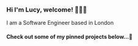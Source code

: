 ### Hi I'm Lucy, welcome! 👩🏻‍💻

I am a Software Engineer based in London
#### Check out some of my pinned projects below...🌱 
